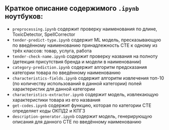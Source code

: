 ## Краткое описание содержимого `.ipynb` ноутбуков:

- `preprocessing.ipynb` содержит проверку наименования по длине, ToxicDetector, SpellCorrector
- `tender-predict-type.ipynb` содержит ML модель, пресказывающую по введённому наименованию принадлежность СТЕ к одному из трёх классов: товар, услуга, работа
- `tender-check-name.ipynb` содержит проверку названия на полноту (детекция присутствия бренда и модели в наименовании)
- `category-prediction.ipynb` содержит алгоритм предсказания категории товара по введённому наименованию
- `characteristics-fields.ipynb` содержит алгоритм извлечения топ-10 (по количеству использований в данной категории) полей характеристик для данной категории
- `characteristics-extractor.ipynb` содержит модель, извлекающую характеристики товара из его названия
- `get-codes.ipynb` содержит функцию, которая по категории СТЕ определяет коды ОКПД2 и КПГЗ
- `description-generator.ipynb` содержит модель, генерирующую описания для данного СТЕ по введённому наименованию
